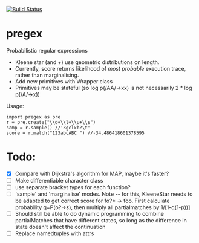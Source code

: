 [![Build Status](https://travis-ci.org/insperatum/pregex.svg?branch=master)](https://travis-ci.org/insperatum/pregex)
# pregex
Probabilistic regular expressions

- Kleene star (and +) use geometric distributions on length. 
- Currently, score returns likelihood of *most probable* execution trace, rather than marginalising.
- Add new primitives with Wrapper class
- Primitives may be stateful (so log p(/AA/->xx) is not necessarily 2 * log p(/A/->x))

Usage:

```
import pregex as pre
r = pre.create("\\d+\\l+\\u+\\s")
samp = r.sample() //'3gclxbZ\t'
score = r.match("123abcABC ") //-34.486418601378595
```

# Todo:
- [x] Compare with Dijkstra's algorithm for MAP, maybe it's faster?
- [ ] Make differentiable character class
- [ ] use separate bracket types for each function?
- [ ] 'sample' and 'marginalise' modes.
Note -- for this, KleeneStar needs to be adapted to get correct score for fo?* -> foo.
First calculate probability q=P(o?->ε), then multiply all partialmatches by 1/[1-q(1-p))]
- [ ] Should still be able to do dynamic programming to combine partialMatches that have different states, so long as the difference in state doesn't affect the continuation
- [ ] Replace namedtuples with attrs
